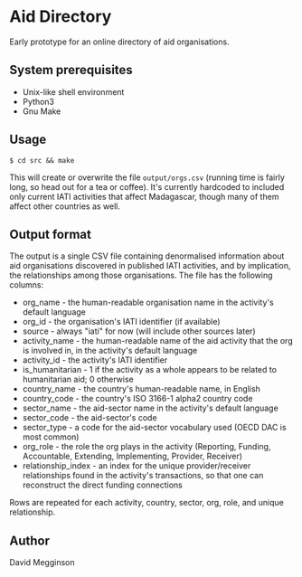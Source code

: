 Aid Directory
=============

Early prototype for an online directory of aid organisations.

## System prerequisites

- Unix-like shell environment
- Python3
- Gnu Make

## Usage

    $ cd src && make
    
This will create or overwrite the file ``output/orgs.csv`` (running time is fairly long, so head out for a tea or coffee).  It's currently hardcoded to included only current IATI activities that affect Madagascar, though many of them affect other countries as well.

## Output format

The output is a single CSV file containing denormalised information about aid organisations discovered in published IATI activities, and by implication, the relationships among those organisations.  The file has the following columns:

- org_name - the human-readable organisation name in the activity's default language
- org_id - the organisation's IATI identifier (if available)
- source - always "iati" for now (will include other sources later)
- activity_name - the human-readable name of the aid activity that the org is involved in, in the activity's default language
- activity_id - the activity's IATI identifier
- is_humanitarian - 1 if the activity as a whole appears to be related to humanitarian aid; 0 otherwise
- country_name - the country's human-readable name, in English
- country_code - the country's ISO 3166-1 alpha2 country code
- sector_name - the aid-sector name in the activity's default language
- sector_code - the aid-sector's code
- sector_type - a code for the aid-sector vocabulary used (OECD DAC is most common)
- org_role - the role the org plays in the activity (Reporting, Funding, Accountable, Extending, Implementing, Provider, Receiver)
- relationship_index - an index for the unique provider/receiver relationships found in the activity's transactions, so that one can reconstruct the direct funding connections

Rows are repeated for each activity, country, sector, org, role, and unique relationship.


## Author

David Megginson

